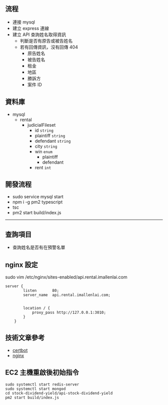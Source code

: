 ## 流程

-   連接 mysql
-   建立 express 連線
-   建立 API 查詢姓名取得資訊
    -   判斷是否有原告或被告姓名
    -   若有回傳資訊，沒有回傳 404
        -   原告姓名
        -   被告姓名
        -   租金
        -   地區
        -   勝訴方
        -   案件 ID

## 資料庫

-   mysql
    -   rental
        -   judicialFileset
            -   id `string`
            -   plaintiff `string`
            -   defendant `string`
            -   city `string`
            -   win `enum`
                -   plaintiff
                -   defendant
            -   rent `int`

## 開發流程

-   sudo service mysql start
-   npm i -g pm2 typescript
-   tsc
-   pm2 start build/index.js

---

## 查詢項目

-   查詢姓名是否有在預警名單

## nginx 設定

sudo vim /etc/nginx/sites-enabled/api.rental.imallenlai.com

```
server {
        listen       80;
        server_name  api.rental.imallenlai.com;


        location / {
            proxy_pass http://127.0.0.1:3010;
        }
    }
```

## 技術文章參考

-   [certbot](https://www.digitalocean.com/community/tutorials/how-to-secure-nginx-with-let-s-encrypt-on-ubuntu-20-04)
-   [nginx](https://andy6804tw.github.io/2022/02/27/nginx-tutorial/)

## EC2 主機重啟後初始指令

```
sudo systemctl start redis-server
sudo systemctl start mongod
cd stock-dividend-yield/api-stock-dividend-yield
pm2 start build/index.js
```
